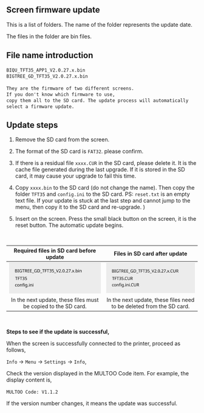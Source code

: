 ## Screen firmware update

This is a list of folders. The name of the folder represents the update date.

The files in the folder are bin files. 

## File name introduction

```
BIQU_TFT35_APP1_V2.0.27.x.bin
BIGTREE_GD_TFT35_V2.0.27.x.bin

They are the firmware of two different screens. 
If you don't know which firmware to use, 
copy them all to the SD card. The update process will automatically select a firmware update.
```


## Update steps

1. Remove the SD card from the screen.
2. The format of the SD card is `FAT32`. please confirm.
3. If there is a residual file `xxxx.CUR` in the SD card, please delete it. It is the cache file generated during the last upgrade. If it is stored in the SD card, it may cause your upgrade to fail this time.
4. Copy `xxxx.bin` to the SD card (do not change the name). Then copy the folder `TFT35` and `config.ini` to the SD card.
PS: `reset.txt` is an empty text file. If your update is stuck at the last step and cannot jump to the menu, then copy it to the SD card and re-upgrade. )

5. Insert on the screen. Press the small black button on the screen, it is the reset button.
The automatic update begins.

&nbsp;




| Required files in SD card before update | Files in SD card after update |
| :---: |:---:|
|![Image](https://raw.githubusercontent.com/MULTOO-3DPrinter/MULTOO_3D_Printer/main/MT3X/Firmware/TouchScreen/imgs/before.svg) | ![Image](https://raw.githubusercontent.com/MULTOO-3DPrinter/MULTOO_3D_Printer/main/MT3X/Firmware/TouchScreen/imgs/after.svg) |
| In the next update, these files must be copied to the SD card. | In the next update, these files need to be deleted from the SD card. |





&nbsp;

**Steps to see if the update is successful,**

When the screen is successfully connected to the printer, proceed as follows,

`Info` -> `Menu` -> `Settings` -> `Info`,

Check the version displayed in the MULTOO Code item. For example, the display content is,

`MULTOO Code: V1.1.2`



If the version number changes, it means the update was successful.
